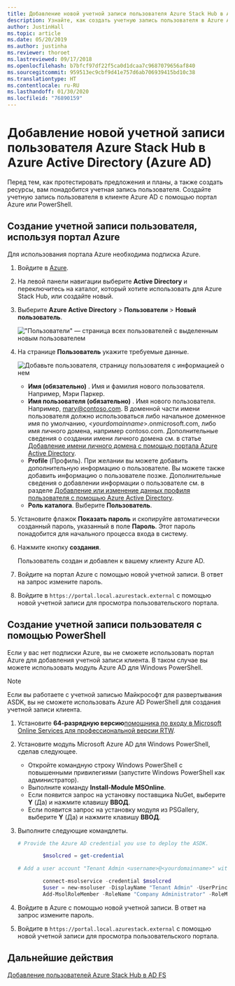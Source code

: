 ```yaml
---
title: Добавление новой учетной записи пользователя Azure Stack Hub в Azure Active Directory
description: Узнайте, как создать учетную запись пользователя в Azure Active Directory, чтобы изучить пользовательский портал.
author: JustinHall
ms.topic: article
ms.date: 05/20/2019
ms.author: justinha
ms.reviewer: thoroet
ms.lastreviewed: 09/17/2018
ms.openlocfilehash: b7bfcf97df22f5ca0d1dcaa7c9687079656af840
ms.sourcegitcommit: 959513ec9cbf9d41e757d6ab706939415bd10c38
ms.translationtype: HT
ms.contentlocale: ru-RU
ms.lasthandoff: 01/30/2020
ms.locfileid: "76890159"
---
```

# <a name="add-a-new-azure-stack-hub-user-account-in-azure-active-directory-azure-ad"></a>Добавление новой учетной записи пользователя Azure Stack Hub в Azure Active Directory (Azure AD)

Перед тем, как протестировать предложения и планы, а также создать ресурсы, вам понадобится учетная запись пользователя. Создайте учетную запись пользователя в клиенте Azure AD с помощью портал Azure или PowerShell.

## <a name="create-user-account-using-the-azure-portal"></a>Создание учетной записи пользователя, используя портал Azure

Для использования портала Azure необходима подписка Azure.

1. Войдите в [Azure](https://portal.azure.com).
2. На левой панели навигации выберите **Active Directory** и переключитесь на каталог, который хотите использовать для Azure Stack Hub, или создайте новый.
3. Выберите **Azure Active Directory** > **Пользователи** > **Новый пользователь**.

    !["Пользователи" — страница всех пользователей с выделенным новым пользователем](media/azure-stack-add-new-user-aad/new-user-all-users.png)

4. На странице **Пользователь** укажите требуемые данные.

    ![Добавьте пользователя, страницу пользователя с информацией о нем](media/azure-stack-add-new-user-aad/new-user-user.png)

   - **Имя (обязательно)** . Имя и фамилия нового пользователя. Например, Мэри Паркер.
   - **Имя пользователя (обязательно)** . Имя нового пользователя. Например, mary@contoso.com.
       В доменной части имени пользователя должно использоваться либо начальное доменное имя по умолчанию, <_yourdomainname_>.onmicrosoft.com, либо имя личного домена, например contoso.com. Дополнительные сведения о создании имени личного домена см. в статье [Добавление имени личного домена с помощью портала Azure Active Directory](/azure/active-directory/fundamentals/add-custom-domain).
   - **Profile** (Профиль). При желании вы можете добавить дополнительную информацию о пользователе. Вы можете также добавить информацию о пользователе позже. Дополнительные сведения о добавлении информации о пользователе см. в разделе [Добавление или изменение данных профиля пользователя с помощью Azure Active Directory](/azure/active-directory/fundamentals/active-directory-users-profile-azure-portal).
   - **Роль каталога**. Выберите **Пользователь**.

5. Установите флажок **Показать пароль** и скопируйте автоматически созданный пароль, указанный в поле **Пароль**. Этот пароль понадобится для начального процесса входа в систему.

6. Нажмите кнопку **создания**.

    Пользователь создан и добавлен к вашему клиенту Azure AD.

7. Войдите на портал Azure с помощью новой учетной записи. В ответ на запрос измените пароль.
8. Войдите в `https://portal.local.azurestack.external` с помощью новой учетной записи для просмотра пользовательского портала.

## <a name="create-a-user-account-using-powershell"></a>Создание учетной записи пользователя с помощью PowerShell

Если у вас нет подписки Azure, вы не сможете использовать портал Azure для добавления учетной записи клиента. В таком случае вы можете использовать модуль Azure AD для Windows PowerShell.

> [!NOTE]
> Если вы работаете с учетной записью Майкрософт для развертывания ASDK, вы не сможете использовать Azure AD PowerShell для создания учетной записи клиента.

1. Установите **64-разрядную версию**[помощника по входу в Microsoft Online Services для профессиональной версии RTW](https://go.microsoft.com/fwlink/p/?LinkId=286152).

2. Установите модуль Microsoft Azure AD для Windows PowerShell, сделав следующее.

    - Откройте командную строку Windows PowerShell с повышенными привилегиями (запустите Windows PowerShell как администратор).
    - Выполните команду **Install-Module MSOnline**.
    - Если появится запрос на установку поставщика NuGet, выберите **Y** (Да) и нажмите клавишу **ВВОД**.
    - Если появится запрос на установку модуля из PSGallery, выберите **Y** (Да) и нажмите клавишу **ВВОД**.

3. Выполните следующие командлеты.

    ```powershell
    # Provide the Azure AD credential you use to deploy the ASDK.

            $msolcred = get-credential

    # Add a user account "Tenant Admin <username>@<yourdomainname>" with the initial password "<password>".

            connect-msolservice -credential $msolcred
            $user = new-msoluser -DisplayName "Tenant Admin" -UserPrincipalName <username>@<yourdomainname> -Password <password>
            Add-MsolRoleMember -RoleName "Company Administrator" -RoleMemberType User -RoleMemberObjectId $user.ObjectId

    ```

1. Войдите в Azure с помощью новой учетной записи. В ответ на запрос измените пароль.
2. Войдите в `https://portal.local.azurestack.external` с помощью новой учетной записи для просмотра пользовательского портала.

## <a name="next-steps"></a>Дальнейшие действия

[Добавление пользователей Azure Stack Hub в AD FS](azure-stack-add-users-adfs.md)
